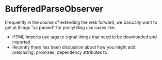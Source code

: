 BufferedParseObserver
====

Frequently in the course of extending the web forward, we basically want to get at things "as parsed" for prollyfilling use cases like:

* HTML Imports use <link> tags to signal things that need to be downloaded and imported
* Recently there has been discussion about how you might add preloading, promises, dependency attributes to <script> elements (see WHATWG archives) - RequireJS has “data-main” as another example.
* Anything that prollyfills CSS examines <link> or <style> tags, like Hitch does.
* Anything that uses string based templates by way of <link> or <script> tags that need to be downloaded or compiled, like Handlebars does.

Most of these prollyfills currently use DOMContentLoaded but we'd like to get things in earlier. Using DOMContentLoaded means early latency on large pages or slow network connections or a laggy browser (mobilie, for example).  To to make matters worse, by the time it happens, the request queue is usually full with things from the page itself queued up by parse.  On mobile, for example, sometimes it is frequently seconds before the process that would otherwise be handled by the browser "begins in earnest".  Alternatives tried in the past have involved specific ordering of scripts "include this as the last thing in your head" for example. This is cumbersome and confusing for authors - only one thing can be first or last, and it doesn't cover otherwise potentially valid cases - for example, <link> or <style> can appear in the <body> too. All of this means that today these prollyfills are low fidelity on these aspects. 

Can we do better?  
==================
I'm not really sure, but I'd like to try.  Here is a proposal to get things rolling.